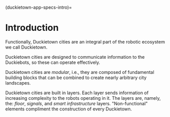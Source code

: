 (duckietown-app-specs-intro)=
# Introduction

Functionally, Duckietown cities are an integral part of the robotic ecosystem we call Duckietown. 

Duckietown cities are designed to communicate information to the Duckiebots, so these can operate effectively.

Duckietown cities are *modular*, i.e., they are composed of fundamental building blocks that 
can be combined to create nearly arbitrary city landscapes.

Duckietown cities are built in layers. Each layer sends information of increasing complexity 
to the robots operating in it. The layers are, namely, the: *floor*, *signals*, and 
*smart infrastructure* layers. "Non-functional" elements compliment the construction of every Duckietown.
